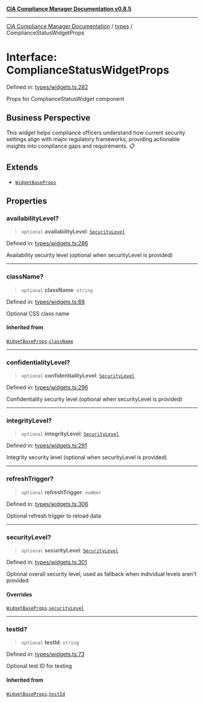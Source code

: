[**CIA Compliance Manager Documentation v0.8.5**](../../README.md)

***

[CIA Compliance Manager Documentation](../../modules.md) / [types](../README.md) / ComplianceStatusWidgetProps

# Interface: ComplianceStatusWidgetProps

Defined in: [types/widgets.ts:282](https://github.com/Hack23/cia-compliance-manager/blob/4f2006283e1cd56feb8daea1f810b2bc8c1b1d1b/src/types/widgets.ts#L282)

Props for ComplianceStatusWidget component

## Business Perspective

This widget helps compliance officers understand how current security
settings align with major regulatory frameworks, providing actionable
insights into compliance gaps and requirements. 📋

## Extends

- [`WidgetBaseProps`](../../typedoc-entry/interfaces/WidgetBaseProps.md)

## Properties

### availabilityLevel?

> `optional` **availabilityLevel**: [`SecurityLevel`](../../index/type-aliases/SecurityLevel.md)

Defined in: [types/widgets.ts:286](https://github.com/Hack23/cia-compliance-manager/blob/4f2006283e1cd56feb8daea1f810b2bc8c1b1d1b/src/types/widgets.ts#L286)

Availability security level (optional when securityLevel is provided)

***

### className?

> `optional` **className**: `string`

Defined in: [types/widgets.ts:68](https://github.com/Hack23/cia-compliance-manager/blob/4f2006283e1cd56feb8daea1f810b2bc8c1b1d1b/src/types/widgets.ts#L68)

Optional CSS class name

#### Inherited from

[`WidgetBaseProps`](../../typedoc-entry/interfaces/WidgetBaseProps.md).[`className`](../../typedoc-entry/interfaces/WidgetBaseProps.md#classname)

***

### confidentialityLevel?

> `optional` **confidentialityLevel**: [`SecurityLevel`](../../index/type-aliases/SecurityLevel.md)

Defined in: [types/widgets.ts:296](https://github.com/Hack23/cia-compliance-manager/blob/4f2006283e1cd56feb8daea1f810b2bc8c1b1d1b/src/types/widgets.ts#L296)

Confidentiality security level (optional when securityLevel is provided)

***

### integrityLevel?

> `optional` **integrityLevel**: [`SecurityLevel`](../../index/type-aliases/SecurityLevel.md)

Defined in: [types/widgets.ts:291](https://github.com/Hack23/cia-compliance-manager/blob/4f2006283e1cd56feb8daea1f810b2bc8c1b1d1b/src/types/widgets.ts#L291)

Integrity security level (optional when securityLevel is provided)

***

### refreshTrigger?

> `optional` **refreshTrigger**: `number`

Defined in: [types/widgets.ts:306](https://github.com/Hack23/cia-compliance-manager/blob/4f2006283e1cd56feb8daea1f810b2bc8c1b1d1b/src/types/widgets.ts#L306)

Optional refresh trigger to reload data

***

### securityLevel?

> `optional` **securityLevel**: [`SecurityLevel`](../../index/type-aliases/SecurityLevel.md)

Defined in: [types/widgets.ts:301](https://github.com/Hack23/cia-compliance-manager/blob/4f2006283e1cd56feb8daea1f810b2bc8c1b1d1b/src/types/widgets.ts#L301)

Optional overall security level, used as fallback when individual levels aren't provided

#### Overrides

[`WidgetBaseProps`](../../typedoc-entry/interfaces/WidgetBaseProps.md).[`securityLevel`](../../typedoc-entry/interfaces/WidgetBaseProps.md#securitylevel)

***

### testId?

> `optional` **testId**: `string`

Defined in: [types/widgets.ts:73](https://github.com/Hack23/cia-compliance-manager/blob/4f2006283e1cd56feb8daea1f810b2bc8c1b1d1b/src/types/widgets.ts#L73)

Optional test ID for testing

#### Inherited from

[`WidgetBaseProps`](../../typedoc-entry/interfaces/WidgetBaseProps.md).[`testId`](../../typedoc-entry/interfaces/WidgetBaseProps.md#testid)

